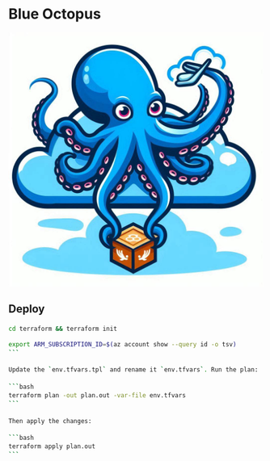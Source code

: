 # Blue Octopus

![Logo](docs/logo.jpg)

## Deploy

```bash
cd terraform && terraform init
```

````bash
export ARM_SUBSCRIPTION_ID=$(az account show --query id -o tsv)
```

Update the `env.tfvars.tpl` and rename it `env.tfvars`. Run the plan:

```bash
terraform plan -out plan.out -var-file env.tfvars
```

Then apply the changes:

```bash
terraform apply plan.out
```